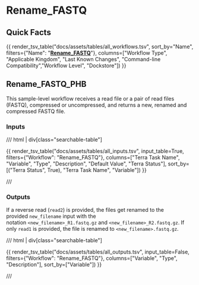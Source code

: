 # Rename_FASTQ

## Quick Facts

{{ render_tsv_table("docs/assets/tables/all_workflows.tsv", sort_by="Name", filters={"Name": "[**Rename_FASTQ**](../workflows/standalone/rename_fastq.md)"}, columns=["Workflow Type", "Applicable Kingdom", "Last Known Changes", "Command-line Compatibility","Workflow Level", "Dockstore"]) }}

## Rename_FASTQ_PHB

This sample-level workflow receives a read file or a pair of read files (FASTQ), compressed or uncompressed, and returns a new, renamed and compressed FASTQ file.

### Inputs

/// html | div[class="searchable-table"]

{{ render_tsv_table("docs/assets/tables/all_inputs.tsv", input_table=True, filters={"Workflow": "Rename_FASTQ"}, columns=["Terra Task Name", "Variable", "Type", "Description", "Default Value", "Terra Status"], sort_by=[("Terra Status", True), "Terra Task Name", "Variable"]) }}

///

### Outputs

If a reverse read (`read2`) is provided, the files get renamed to the provided `new_filename` input with the notation `<new_filename>_R1.fastq.gz` and `<new_filename>_R2.fastq.gz`. If only `read1` is provided, the file is renamed to `<new_filename>.fastq.gz`.

/// html | div[class="searchable-table"]

{{ render_tsv_table("docs/assets/tables/all_outputs.tsv", input_table=False, filters={"Workflow": "Rename_FASTQ"}, columns=["Variable", "Type", "Description"], sort_by=["Variable"]) }}

///
